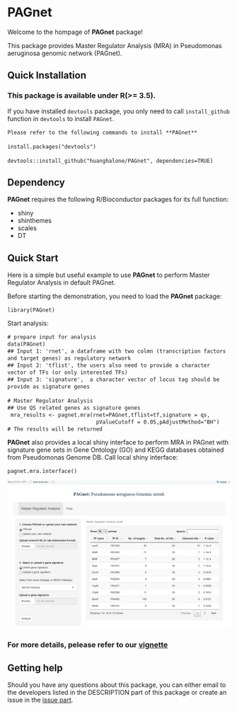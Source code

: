 # PAGnet
Welcome to the hompage of **PAGnet** package!

This package provides Master Regulator Analysis (MRA) in Pseudomonas aeruginosa genomic network (PAGnet).

## Quick Installation

### This package is available under R(>= 3.5).

If you have installed `devtools` package, you only need to call `install_github` function in `devtools` to install `PAGnet`.

```
Please refer to the following commands to install **PAGnet**

install.packages("devtools")

devtools::install_github("huanghalone/PAGnet", dependencies=TRUE)

```

## Dependency

**PAGnet** requires the following R/Bioconductor packages for its full function:

- shiny
- shinthemes
- scales
- DT

## Quick Start

Here is a simple but useful example to use **PAGnet** to perform Master Regulator Analysis in default PAGnet.

Before starting the demonstration, you need to load the **PAGnet** package:
```
library(PAGnet)
```

Start analysis:
```
# prepare input for analysis
data(PAGnet)
## Input 1: 'rnet', a dataframe with two colmn (transcription factors and target genes) as regulatory network
## Input 2: 'tflist', the users also need to provide a character vector of TFs (or only interested TFs)
## Input 3: 'signature',  a character vector of locus tag should be provide as signature genes

# Master Regulator Analysis
## Use QS related genes as signature genes
 mra_results <- pagnet.mra(rnet=PAGnet,tflist=tf,signature = qs, 
                            pValueCutoff = 0.05,pAdjustMethod="BH")
# The results will be returned
```
**PAGnet** also provides a local shiny interface to perform MRA in PAGnet with signature gene sets in Gene Ontology (GO) and KEGG databases obtained from Pseudomonas Genome DB.
Call local shiny interface:
```
pagnet.mra.interface()
```

![Local shiny interface of PAGnet](vignettes/figures/localshiny1.jpg)

### For more details, pelease refer to our [vignette](https://github.com/huanghalone/PAGnet/blob/master/vignettes/PAGnet.pdf)

## Getting help

Should you have any questions about this package, you can either email to the developers listed in the DESCRIPTION part of this package or create an issue in the [issue part](https://github.com/huanghalone/PAGnet/issues).
